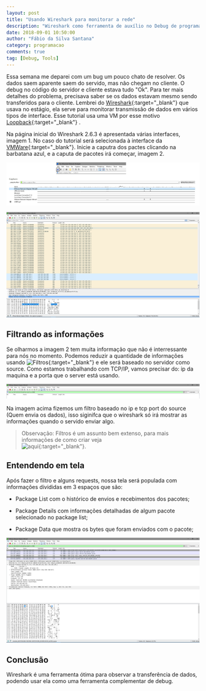 ```yaml
---
layout: post
title: "Usando Wireshark para monitorar a rede"
description: "Wireshark como ferramenta de auxílio no Debug de programas"
date: 2018-09-01 10:50:00
author: "Fábio da Silva Santana"
category: programacao
comments: true
tag: [Debug, Tools]
---
```


Essa semana me deparei com um bug um pouco chato de resolver. Os dados saem aparente saem do
 servido, mas não chegam no cliente. O debug no código do servidor e cliente estava tudo 
 "Ok". Para ter mais detalhes do problema, precisava saber se os dados estavam mesmo sendo
  transferidos para o cliente. Lembrei do [Wireshark](https://www.wireshark.org/){:target="_blank"} que usava 
  no estágio, ela serve para monitorar transmissão de dados em vários tipos de interface. 
  Esse tutorial usa uma VM por esse motivo 
  [Loopback](https://wiki.wireshark.org/CaptureSetup/Loopback){:target="_blank"} .

Na página inicial do Wireshark 2.6.3 é apresentada várias interfaces,
 imagem 1. No caso do tutorial será selecionada à interface da 
 [VMWare](https://www.vmware.com/){:target="_blank"}. Inicie a caputra dos pactes clicando 
 na barbatana azul, e a caputa de pacotes irá começar, imagem 2.

 ![Wireshark](../img/posts/2018-09-01-wireshark/wireshark_one.PNG)

 ![Wireshark_2](../img/posts/2018-09-01-wireshark/wireshark_two.PNG)

## Filtrando as informações

Se olharmos a imagem 2 tem muita informação que não é interressante para nós no momento.
 Podemos reduzir a quantidade de informações 
 usando ![Filtros](https://wiki.wireshark.org/DisplayFilters){:target="_blank"} 
 e ele será baseado no servidor como source. 
 Como estamos trabalhando com TCP/IP, vamos precisar do: ip da maquina e a porta que o server
  está usando.


 ![Wireshark_3](../img/posts/2018-09-01-wireshark/wireshark_three.PNG)


Na imagem acima fizemos um filtro baseado no ip e tcp port do source (Quem envia os dados),
 isso siginifca que o wireshark só irá mostrar as informações quando o servido enviar algo.

> Observação: Filtros é um assunto bem extenso, para mais informações de como criar veja   
 ![aqui](https://wiki.wireshark.org/DisplayFilters){:target="_blank"}.

 ## Entendendo em tela

Após fazer o filtro e alguns requests, nossa tela será populada com informações divididas em 3 espaços que são: 

- Package List com o histórico de envios e recebimentos dos pacotes;

- Package Details com informações detalhadas de algum pacote selecionado no package list;

- Package Data que mostra os bytes que foram enviados com o pacote;

 ![Wireshark_4](../img/posts/2018-09-01-wireshark/wireshark_four.PNG)


## Conclusão

Wireshark é uma ferramenta ótima para observar a transferência de dados, podendo usar ela como uma ferramenta complementar de debug.







